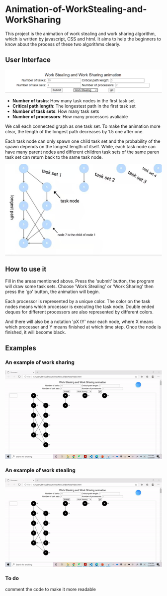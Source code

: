# Animation-of-WorkStealing-and-WorkSharing

This project is the animation of work stealing and work sharing algorithm, which is written by javascript, CSS and html. It aims to help the beginners to know about the process of these two algorithms clearly.

## User Interface

![Screen shot of user interface.](https://github.com/duyubo/Animation-of-WorkStealing-and-WorkSharing/blob/master/images/Interface.PNG "User Interface")

* **Number of tasks**: How many task nodes in the first task set 
* **Critical path length**: The longestest path in the first task set
* **Number of task sets**: How many task sets 
* **Number of processors**: How many processors avaliable

We call each connected graph as one task set. To make the animation more clear, the length of the longest path decreases by 1.5 one after one.

Each task node can only spawn one child task set and the probability of the spawn depends on the longest length of itself. While, each task node can have many parent nodes and different children task sets of the same paren task set can return back to the same task node. 


![Example.](https://github.com/duyubo/Animation-of-WorkStealing-and-WorkSharing/blob/master/images/Example.jpg "Some Definations")


## How to use it

Fill in the areas mentioned above. Press the 'submit' button, the program will draw some task sets. Choose 'Work Stealing' or 'Work Sharing' then press the 'go' button, the animation will begin.

Each processor is represented by a unique color. The color on the task nodes means which processor is executing the task node. Double ended deques for different processors are also represented by different colors. 

And there will also be a notation 'pX tY' near each node, where X means which processer and Y means finished at which time step. Once the node is finished, it will become black.

## Examples

### An example of work sharing

![Work Sharing.](https://github.com/duyubo/Animation-of-WorkStealing-and-WorkSharing/blob/master/images/WorkSharing.gif "Work Sharing")

### An example of work stealing

![Work Stealing.](https://github.com/duyubo/Animation-of-WorkStealing-and-WorkSharing/blob/master/images/WorkStealing.gif "Work Stealing")

### To do

comment the code to make it more readable

